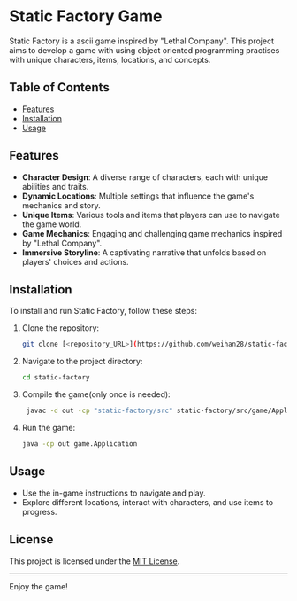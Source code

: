 # Static Factory Game

Static Factory is a ascii game inspired by "Lethal Company". This project aims to develop a game with using object oriented programming practises with unique characters, items, locations, and concepts.

## Table of Contents

- [Features](#features)
- [Installation](#installation)
- [Usage](#usage)

## Features

- **Character Design**: A diverse range of characters, each with unique abilities and traits.
- **Dynamic Locations**: Multiple settings that influence the game's mechanics and story.
- **Unique Items**: Various tools and items that players can use to navigate the game world.
- **Game Mechanics**: Engaging and challenging game mechanics inspired by "Lethal Company".
- **Immersive Storyline**: A captivating narrative that unfolds based on players' choices and actions.

## Installation

To install and run Static Factory, follow these steps:

1. Clone the repository:
    ```bash
    git clone [<repository_URL>](https://github.com/weihan28/static-factory.git)
    ```

2. Navigate to the project directory:
    ```bash
    cd static-factory
    ```

3. Compile the game(only once is needed):
   ```bash
    javac -d out -cp "static-factory/src" static-factory/src/game/Application.java
    ```

3. Run the game:
    ```bash
    java -cp out game.Application
    ```

## Usage

- Use the in-game instructions to navigate and play.
- Explore different locations, interact with characters, and use items to progress.

## License

This project is licensed under the [MIT License](LICENSE).

---

Enjoy the game!
